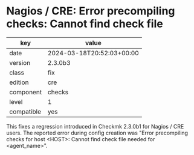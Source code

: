 [//]: # (werk v2)
# Nagios / CRE: Error precompiling checks: Cannot find check file

key        | value
---------- | ---
date       | 2024-03-18T20:52:03+00:00
version    | 2.3.0b3
class      | fix
edition    | cre
component  | checks
level      | 1
compatible | yes

This fixes a regression introduced in Checkmk 2.3.0b1 for Nagios / CRE users.
The reported error during config creation was
"Error precompiling checks for host \<HOST\>: Cannot find check file needed for \<agent_name\>".

